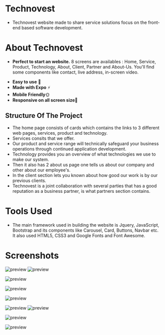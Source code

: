 # Technovest
* Technovest website made to share service solutions focus on the front-end based software development.

# About Technovest
* **Perfect to start an website.** 8 screens are availables : Home, Service, Product, Technology, About, Client, Partner and About-Us. You'll find some components like contact, live address, in-screen video.

- **Easy to use** 🤘
- **Made with Expo** ⚡
- **Mobile Friendly**🌞
- **Responsive on all screen size**🧐

## Structure Of The Project

- The home page consists of cards which contains the links to 3 different web pages, services, product and technology.
- Services consits that we offer.
- Our product and service range will technically safeguard your business operations through continued application development.
- Technology provides you an overview of what technologies we use to make our system.
- Then it also has 2 about us page one tells us about our company and other about our employee's.
- In the client section lets you known about how good our work is by our previous clients.
- Technovest is a joint collaboration with several parties that has a good reputation as a business partner, is what partners section contains.

# Tools Used
* The main framework used in building the website is Jquery, JavaScript, Bootstrap and its components like Carousel, Card, Buttons, Navbar etc. It also used HTML5, CSS3 and Google Fonts and Font Awesome.

# Screenshots

![preview](image/preview1.png)
![preview](image/preview2.png)

![preview](image/service-img.png)

![preview](image/product-img.png)

![preview](image/technology-img.png)

![preview](image/about-img1.png)
![preview](image/about-img2.png)

![preview](image/client-img.png)

![preview](image/parter-img.png)

